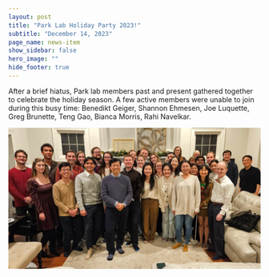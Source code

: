 ```yaml
---
layout: post
title: "Park Lab Holiday Party 2023!"
subtitle: "December 14, 2023"
page_name: news-item
show_sidebar: false
hero_image: ""
hide_footer: true
---
```


After a brief hiatus, Park lab members past and present gathered together to celebrate the holiday season. A few active members were unable to join during this busy time: Benedikt Geiger, Shannon Ehmesen, Joe Luquette, Greg Brunette, Teng Gao, Bianca Morris, Rahi Navelkar.

![Image](/img/news-images/20231214_211131.jpg)

